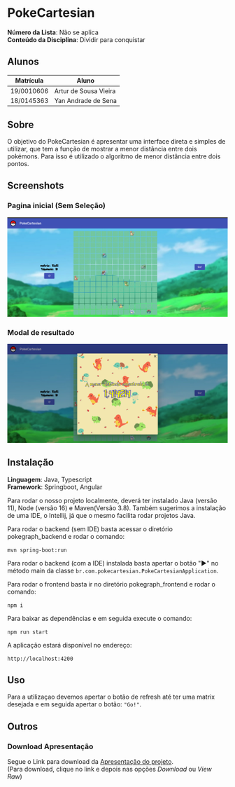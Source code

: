 # PokeCartesian

**Número da Lista**: Não se aplica<br>
**Conteúdo da Disciplina**: Dividir para conquistar<br>

## Alunos
|Matrícula | Aluno |
| -- | -- |
| 19/0010606 | Artur de Sousa Vieira |
| 18/0145363 |  Yan Andrade de Sena  |

## Sobre 
O objetivo do PokeCartesian é apresentar uma interface direta e simples de utilizar, que tem a função de mostrar a menor distância entre dois pokémons. Para isso é utilizado o algoritmo de menor distância entre dois pontos. 

## Screenshots

### Pagina inicial (Sem Seleção)

![Pagina Inicial](assets-readme/matrix.png)

### Modal de resultado

![Modal Resultado](assets-readme/result.png) 

## Instalação 
**Linguagem**: Java, Typescript<br>
**Framework**: Springboot, Angular<br>

Para rodar o nosso projeto localmente, deverá ter instalado Java (versão 11), Node (versão 16) e Maven(Versão 3.8). Também sugerimos a instalação de uma IDE, o Intellij, já que o mesmo facilita rodar projetos Java.

Para rodar o backend (sem IDE) basta acessar o diretório pokegraph_backend e rodar o comando:

```
mvn spring-boot:run 
```

Para rodar o backend (com a IDE) instalada basta apertar o botão "▶" no método main da classe ``br.com.pokecartesian.PokeCartesianApplication``.

Para rodar o frontend basta ir no diretório pokegraph_frontend e rodar o comando:

```
npm i 
```

Para baixar as dependências e em seguida execute o comando:

```
npm run start
```

A aplicação estará disponível no endereço:

```
http://localhost:4200
```

## Uso 
Para a utilizaçao devemos apertar o botão de refresh até ter uma matrix desejada e em seguida apertar o botão: ``"Go!"``.

## Outros 

### Download Apresentação

Segue o Link para download da [Apresentação do projeto](assets-readme/pokeCartesian.mp4).<br>
(Para download, clique no link e depois nas opções *Download* ou *View Raw*)
